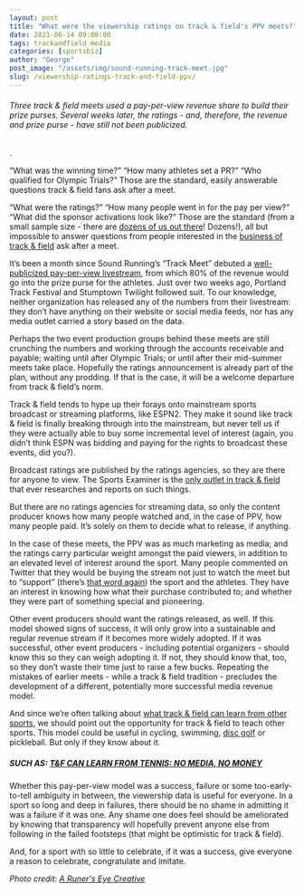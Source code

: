 ```yaml
---
layout: post
title: "What were the viewership ratings on track & field's PPV meets?"
date: 2021-06-14 09:00:00
tags: trackandfield media
categories: [sportsbiz]
author: "George"
post_image: "/assets/img/sound-running-track-meet.jpg"
slug: /viewership-ratings-track-and-field-ppv/
---
```

<h6>Three track & field meets used a pay-per-view revenue share to build their prize purses. Several weeks later, the ratings - and, therefore, the revenue and prize purse - have still not been publicized.</h6>.

“What was the winning time?” “How many athletes set a PR?” “Who qualified for Olympic Trials?” Those are the standard, easily answerable questions track & field fans ask after a meet.

“What were the ratings?” “How many people went in for the pay per view?” “What did the sponsor activations look like?” Those are the standard (from a small sample size - there are [dozens of us out there](https://www.youtube.com/watch?v=lKie-vgUGdI)! Dozens!), all but impossible to answer questions from people interested in the [business of track & field](https://podcasts.apple.com/us/podcast/lane9-track-field-money/id1198173010) ask after a meet.

It’s been a month since Sound Running’s “Track Meet” debuted a [well-publicized pay-per-view livestream](https://tempojournal.com/article/free-track/index.html), from which 80% of the revenue would go into the prize purse for the athletes. Just over two weeks ago, Portland Track Festival and Stumptown Twilight followed suit. To our knowledge, neither organization has released any of the numbers from their livestream: they don’t have anything on their website or social media feeds, nor has any media outlet carried a story based on the data. 

Perhaps the two event production groups behind these meets are still crunching the numbers and working through the accounts receivable and payable; waiting until after Olympic Trials; or until after their mid-summer meets take place. Hopefully the ratings announcement is already part of the plan, without any prodding. If that is the case, it will be a welcome departure from track & field’s norm. 

Track & field tends to hype up their forays onto mainstream sports broadcast or streaming platforms, like ESPN2. They make it sound like track & field is finally breaking through into the mainstream, but never tell us if they were actually able to buy some incremental level of interest (again, you didn’t think ESPN was bidding and paying for the rights to broadcast these events, did you?). 

Broadcast ratings are published by the ratings agencies, so they are there for anyone to view. The Sports Examiner is the [only outlet in track & field](http://www.thesportsexaminer.com/the-ticker-no-spectator-games-in-tokyo-still-possible-t-rider-banned-for-electric-spurs/) that ever researches and reports on such things. 

But there are no ratings agencies for streaming data, so only the content producer knows how many people watched and, in the case of PPV, how many people paid. It’s solely on them to decide what to release, if anything.

In the case of these meets, the PPV was as much marketing as media; and the ratings carry particular weight amongst the paid viewers, in addition to an elevated level of interest around the sport. Many people commented on Twitter that they would be buying the stream not just to watch the meet but to “support” (there’s [that word again](https://nalathletics.com/blog/2021/05/20/track-and-field-value-not-thank-you)) the sport and the athletes. They have an interest in knowing how what their purchase contributed to; and whether they were part of something special and pioneering.

Other event producers should want the ratings released, as well. If this model showed signs of success, it will only grow into a sustainable and regular revenue stream if it becomes more widely adopted. If it was successful, other event producers - including potential organizers - should know this so they can weigh adopting it. If not, they should know that, too, so they don’t waste their time just to raise a few bucks. Repeating the mistakes of earlier meets - while a track & field tradition - precludes the development of a different, potentially more successful media revenue model.

And since we’re often talking about [what track & field can learn from other sports](https://nalathletics.com/blog/2021/05/27/track-and-field-lessons-learned-villareal-europa-league), we should point out the opportunity for track & field to teach other sports. This model could be useful in cycling, swimming, [disc golf](https://nalathletics.com/blog/2021/03/03/track-field-vs-disc-golf) or pickleball. But only if they know about it. 

##### SUCH AS: [T&F CAN LEARN FROM TENNIS: NO MEDIA, NO MONEY](https://nalathletics.com/blog/2021/06/04/track-and-field-tennis-no-media-no-money)

Whether this pay-per-view model was a success, failure or some too-early-to-tell ambiguity in between, the viewership data is useful for everyone. In a sport so long and deep in failures, there should be no shame in admitting it was a failure if it was one. Any shame one does feel should be ameliorated by knowing that transparency will hopefully prevent anyone else from following in the failed footsteps (that might be optimistic for track & field). 

And, for a sport with so little to celebrate, if it was a success, give everyone a reason to celebrate, congratulate and imitate. 

<em>Photo credit: [A Runer's Eye Creative](https://arunerseyecreative.pixieset.com/soundrunningtrackmeet/day2/)</em>